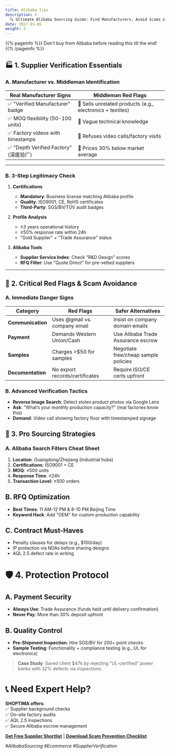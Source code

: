 ```yaml
---
title: Alibaba tips
description: >
  🔍 Ultimate Alibaba Sourcing Guide: Find Manufacturers, Avoid Scams & Secure Deals (2025)
date: 2017-01-05
weight: 2
---
```


{{% pageinfo %}}
Don't buy from Alibaba before reading this till the end!
{{% /pageinfo %}}




## 🏭 **1. Supplier Verification Essentials**

### **A. Manufacturer vs. Middleman Identification**

| **Real Manufacturer Signs**          | **Middleman Red Flags**                |
|--------------------------------------|-----------------------------------------|
| ✅ "Verified Manufacturer" badge     | 🚩 Sells unrelated products (e.g., electronics + textiles) |
| ✅ MOQ flexibility (50-100 units)    | 🚩 Vague technical knowledge            |
| ✅ Factory videos with timestamps    | 🚩 Refuses video calls/factory visits   |
| ✅ "Depth Verified Factory" (深度验厂) | 🚩 Prices 30% below market average      |

---

### **B. 3-Step Legitimacy Check**

1. **Certifications**  
   - **Mandatory**: Business license matching Alibaba profile  
   - **Quality**: ISO9001, CE, RoHS certificates  
   - **Third-Party**: SGS/BV/TÜV audit badges  

2. **Profile Analysis**  
   - ≥3 years operational history  
   - ≥50% response rate within 24h  
   - "Gold Supplier" + "Trade Assurance" status  

3. **Alibaba Tools**  
   - **Supplier Service Index**: Check "R&D Design" scores  
   - **RFQ Filter**: Use "Quote Direct" for pre-vetted suppliers  

---

## 🚨 **2. Critical Red Flags & Scam Avoidance**

### **A. Immediate Danger Signs**

| **Category**       | **Red Flags**                          | **Safer Alternatives**                |
|---------------------|----------------------------------------|----------------------------------------|
| **Communication**  | Uses @gmail vs. company email          | Insist on company domain emails       |
| **Payment**        | Demands Western Union/Cash            | Use Alibaba Trade Assurance escrow    |
| **Samples**        | Charges >$50 for samples              | Negotiate free/cheap sample policies  |
| **Documentation**  | No export records/certificates         | Require ISO/CE certs upfront          |

### **B. Advanced Verification Tactics**
- **Reverse Image Search**: Detect stolen product photos via Google Lens  
- **Ask**: "What’s your monthly production capacity?" (real factories know this)  
- **Demand**: Video call showing factory floor with timestamped signage  


## 💼 **3. Pro Sourcing Strategies**

### **A. Alibaba Search Filters Cheat Sheet**

1. **Location**: Guangdong/Zhejiang (industrial hubs)  
2. **Certifications**: ISO9001 + CE  
3. **MOQ**: ≤500 units  
4. **Response Time**: ≤24h  
5. **Transaction Level**: ≥500 orders  

## B. RFQ Optimization  
- **Best Times**: 11 AM-12 PM & 8-10 PM Beijing Time  
- **Keyword Hack**: Add "OEM" for custom production capability  

## C. Contract Must-Haves  
- Penalty clauses for delays (e.g., $100/day)  
- IP protection via NDAs before sharing designs  
- AQL 2.5 defect rate in writing  



# 🛡️ 4. Protection Protocol  

## A. Payment Security  
- **Always Use**: Trade Assurance (funds held until delivery confirmation)  
- **Never Pay**: More than 30% deposit upfront  

## B. Quality Control  
- **Pre-Shipment Inspection**: Hire SGS/BV for 200+ point checks  
- **Sample Testing**: Functionality + compliance testing (e.g., UL for electronics)  

> **Case Study**: Saved client $47k by rejecting "UL-certified" power banks with 32% defects via inspections.  



# 📞 Need Expert Help?  
**SHOPTIMA offers**:  
✅ Supplier background checks  
✅ On-site factory audits  
✅ AQL 2.5 inspections  
✅ Secure Alibaba escrow management  

**[Get Free Supplier Shortlist](#)** | **[Download Scam Prevention Checklist](#)**  

*#AlibabaSourcing #Ecommerce #SupplierVerification*  



